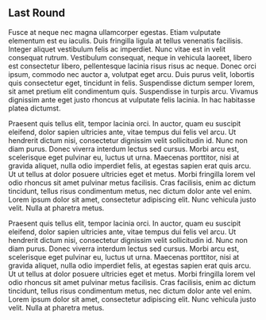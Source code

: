 ## Last Round

Fusce at neque nec magna ullamcorper egestas. Etiam vulputate elementum est eu iaculis. Duis fringilla ligula at tellus venenatis facilisis. Integer aliquet vestibulum felis ac imperdiet. Nunc vitae est in velit consequat rutrum. Vestibulum consequat, neque in vehicula laoreet, libero est consectetur libero, pellentesque lacinia risus risus ac neque. Donec orci ipsum, commodo nec auctor a, volutpat eget arcu. Duis purus velit, lobortis quis consectetur eget, tincidunt in felis. Suspendisse dictum semper lorem, sit amet pretium elit condimentum quis. Suspendisse in turpis arcu. Vivamus dignissim ante eget justo rhoncus at vulputate felis lacinia. In hac habitasse platea dictumst.

Praesent quis tellus elit, tempor lacinia orci. In auctor, quam eu suscipit eleifend, dolor sapien ultricies ante, vitae tempus dui felis vel arcu. Ut hendrerit dictum nisi, consectetur dignissim velit sollicitudin id. Nunc non diam purus. Donec viverra interdum lectus sed cursus. Morbi arcu est, scelerisque eget pulvinar eu, luctus ut urna. Maecenas porttitor, nisi at gravida aliquet, nulla odio imperdiet felis, at egestas sapien erat quis arcu. Ut ut tellus at dolor posuere ultricies eget et metus. Morbi fringilla lorem vel odio rhoncus sit amet pulvinar metus facilisis. Cras facilisis, enim ac dictum tincidunt, tellus risus condimentum metus, nec dictum dolor ante vel enim. Lorem ipsum dolor sit amet, consectetur adipiscing elit. Nunc vehicula justo velit. Nulla at pharetra metus.

Praesent quis tellus elit, tempor lacinia orci. In auctor, quam eu suscipit eleifend, dolor sapien ultricies ante, vitae tempus dui felis vel arcu. Ut hendrerit dictum nisi, consectetur dignissim velit sollicitudin id. Nunc non diam purus. Donec viverra interdum lectus sed cursus. Morbi arcu est, scelerisque eget pulvinar eu, luctus ut urna. Maecenas porttitor, nisi at gravida aliquet, nulla odio imperdiet felis, at egestas sapien erat quis arcu. Ut ut tellus at dolor posuere ultricies eget et metus. Morbi fringilla lorem vel odio rhoncus sit amet pulvinar metus facilisis. Cras facilisis, enim ac dictum tincidunt, tellus risus condimentum metus, nec dictum dolor ante vel enim. Lorem ipsum dolor sit amet, consectetur adipiscing elit. Nunc vehicula justo velit. Nulla at pharetra metus.
